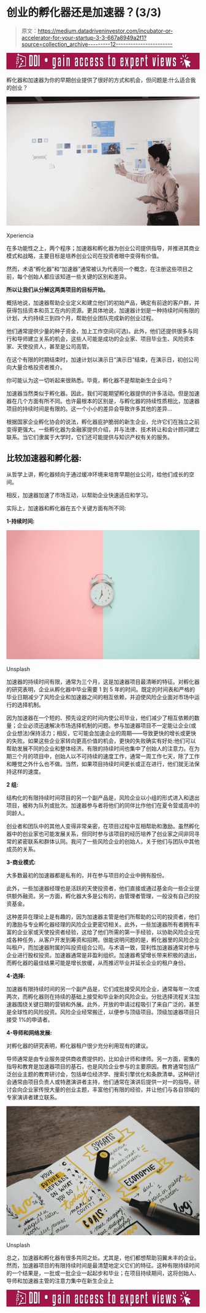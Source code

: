 # 创业的孵化器还是加速器？(3/3)

> 原文：<https://medium.datadriveninvestor.com/incubator-or-accelerator-for-your-startup-3-3-667a8949a2f1?source=collection_archive---------12----------------------->

[![](img/ab3a51f5ff74568a81a8cfe09bfd3cb4.png)](http://www.track.datadriveninvestor.com/IntelSplit)

孵化器和加速器为你的早期创业提供了很好的方式和机会，但问题是:什么适合我的创业？

![](img/3d6bf40ccca5ef8fc8c83a723acb6785.png)

Xperiencia

在多功能性之上，两个程序；加速器和孵化器为创业公司提供指导，并推进其商业模式和战略，主要目标是培养创业公司在投资者眼中变得有价值。

然而，术语“孵化器”和“加速器”通常被认为代表同一个概念，在注册这些项目之前，每个创始人都应该知道一些关键的区别和差异。

**所以让我们从分解这两类项目的目标开始。**

概括地说，加速器帮助企业定义和建立他们的初始产品，确定有前途的客户群，并获得包括资本和员工在内的资源。更具体地说，加速器计划是一种持续时间有限的计划，大约持续三到四个月，帮助创业团队完成新的创业过程。

他们通常提供少量的种子资金，加上工作空间(可选)。此外，他们还提供很多与同行和导师建立关系的机会，这些人可能是成功的企业家、项目毕业生、风险资本家、天使投资人，甚至是公司高管。

在这个有限的时期结束时，加速计划以演示日“演示日”结束，在演示日，初创公司向大量合格投资者推介。

你可能认为这一切听起来很熟悉。毕竟，孵化器不是帮助新生企业吗？

加速器当然类似于孵化器。因此，我们可能期望孵化器提供的许多活动。但是加速器在几个方面有所不同。也许最根本的区别是，与孵化器的持续性质相比，加速器项目的持续时间是有限的。这一个小小的差异会导致许多其他的差异…

根据国家企业孵化协会的说法，孵化器庇护脆弱的新生企业，允许它们在独立之前变得更强大。一些孵化器为金融家提供介绍，并与法律、技术转让和会计顾问建立联系。当它们隶属于大学时，它们还可能提供与知识产权有关的服务。

## 比较加速器和孵化器:

从哲学上讲，孵化器倾向于通过缓冲环境来培育早期创业公司，给他们成长的空间。

相反，加速器加速了市场互动，以帮助企业快速适应和学习。

实际上，加速器和孵化器在五个关键方面有所不同:

**1-持续时间:**

![](img/dd7f3f611e2afc00d0d22f7a506b8a27.png)

Unsplash

加速器的持续时间有限，通常为三个月，这是加速器项目最清晰的特征。对孵化器的研究表明，企业从孵化器中毕业需要 1 到 5 年的时间。既定的时间表和严格的毕业日期减少了风险企业和加速器之间的相互依赖，并迫使风险企业面对市场中运行的选择机制。

因为加速器在一个短的、预先设定的时间内使公司毕业，他们减少了相互依赖的数量；企业必须迅速解决市场选择机制的问题。参与加速器项目不一定能让企业(或企业想法)保持活力；相反，它可能会加速企业的周期——导致更快的增长或更快的失败。如果这些企业家转向更高价值的机会，更快的失败确实有好处:他们可以帮助发展不同的企业和整体经济。有限的持续时间也集中了创始人的注意力。在为期三个月的项目中，创始人以不可持续的速度工作，通常一周工作七天，除了工作和睡觉之外什么也不做。当然，如果项目持续时间更长或正在进行，他们就无法保持这样的速度。

**2 组:**

结构化的有限持续时间项目的另一个副产品是，风险企业以小组的形式进入和退出项目，被称为队列或批次。加速器参与者将他们的同伴比作他们在夏令营或高中的同龄人。

创业者和团队中的其他人变得非常亲密，在项目过程中互相帮助和激励。虽然孵化器中的创业家也可能发展关系，但同时参与该项目的经历培养了创业家之间非同寻常的紧密联系和群体认同。我问了一些风险企业的创始人，关于他们与团队中其他成员的关系。

**3-商业模式:**

大多数最初的加速器都是私有的，并在参与项目的企业中拥有股份。

此外，一些加速器经理也是活跃的天使投资者，他们直接或通过基金向一些企业提供额外融资。另一方面，孵化器大多是公有的，由管理者管理，一般没有自己的投资基金。

这种差异在理论上是有趣的，因为加速器主管是他们所帮助的公司的投资者，他们的激励与专业孵化器经理的风险企业更密切相关。此外，一些加速器所有者拥有丰富的企业家或天使投资者经验，这给了他们所需的第一手经验，以协助风险企业完成各种任务，从客户开发到筹资和招聘。很能说明问题的是，孵化器里的风险企业叫租户，而加速器附属的叫投资组合公司。与术语一致，营利性加速器通常对参与企业进行股权投资。加速器通常是非盈利组织。加速器希望增长带来积极的退出，而孵化器的最佳结果可能是增长放缓，从而推迟毕业并延长企业的租户身份。

**4-选择:**

加速器有限持续时间的另一个副产品是，它们成批接受风险企业，通常每年一次或两次，而孵化器则在持续的基础上接受和毕业新的风险企业。分批选择流程关注加速器围绕关键日期的营销和外展。此外，开放的申请过程吸引了来自广泛的，甚至是全球性的风险投资。风险企业经常搬迁，以便参与顶级项目。顶级加速器项目只接受 1%的申请者。

**4-导师和网络发展:**

对孵化器的研究表明，孵化器租户很少充分利用现有的建议。

导师通常是由专业服务提供商收费提供的，比如会计师和律师。另一方面，密集的指导和教育是加速器项目的基石，也是风险企业参与的主要原因。教育通常包括广泛创业主题的教育研讨会，包括单位经济学、搜索引擎优化和条款清单。这种研讨会通常由项目负责人或特邀演讲者主持，他们通常在演讲后提供一对一的指导。研讨会向企业家传授大量的创业主题，丰富他们有限的经验，并让他们与各自领域的专家演讲者建立联系。

![](img/7f17b4297df140d242bfbcab522eaf0c.png)

Unsplash

总之，加速器和孵化器有很多共同之处。尤其是，他们都想帮助羽翼未丰的企业。然而，加速器项目的有限持续时间是最清楚地定义它们的特征。这种有限持续时间的一个结果是，一批或一批企业一起起步和毕业；在项目持续期间，这将创始人、导师和加速器主管的注意力集中在新生企业上

[![](img/ab3a51f5ff74568a81a8cfe09bfd3cb4.png)](http://www.track.datadriveninvestor.com/IntelSplit)
